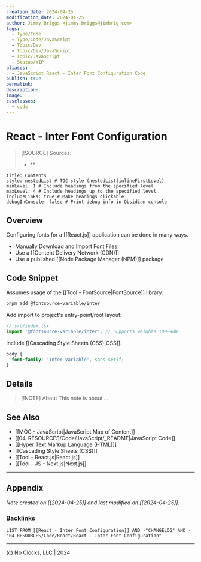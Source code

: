 ```yaml
---
creation_date: 2024-04-25
modification_date: 2024-04-25
author: Jimmy Briggs <jimmy.briggs@jimbrig.com>
tags:
  - Type/Code
  - Type/Code/JavaScript
  - Topic/Dev
  - Topic/Dev/JavaScript
  - Topic/JavaScript
  - Status/WIP
aliases:
  - JavaScript React - Inter Font Configuration Code
publish: true
permalink:
description:
image:
cssclasses:
  - code
---
```


# React - Inter Font Configuration

> [!SOURCE] Sources:
> - **

```table-of-contents
title: Contents 
style: nestedList # TOC style (nestedList|inlineFirstLevel)
minLevel: 1 # Include headings from the specified level
maxLevel: 4 # Include headings up to the specified level
includeLinks: true # Make headings clickable
debugInConsole: false # Print debug info in Obsidian console
```

## Overview

Configuring fonts for a [[React.js]] application can be done in many ways.

- Manually Download and Import Font Files
- Use a [[Content Delivery Network (CDN)]]
- Use a published [[Node Package Manager (NPM)]] package

## Code Snippet

Assumes usage of the [[Tool - FontSource|FontSource]] library:

```bash
pnpm add @fontsource-variable/inter
```

Add import to project's entry-point/root layout: 

```typescript
// src/index.tsx
import '@fontsource-variable/inter'; // Supports weights 100-900
```

Include [[Cascading Style Sheets (CSS)|CSS]]:

```css
body {
  font-family: 'Inter Variable', sans-serif;
}
```

## Details

> [!NOTE] About
> This note is about ...

## See Also

- [[MOC - JavaScript|JavaScript Map of Content]]
- [[04-RESOURCES/Code/JavaScript/_README|JavaScript Code]]
- [[Hyper Text Markup Language (HTML)]]
- [[Cascading Style Sheets (CSS)]]
- [[Tool - React.js|React.js]]
- [[Tool - JS - Next.js|Next.js]]

***

## Appendix

*Note created on [[2024-04-25]] and last modified on [[2024-04-25]].*

### Backlinks

```dataview
LIST FROM [[React - Inter Font Configuration]] AND -"CHANGELOG" AND -"04-RESOURCES/Code/React/React - Inter Font Configuration"
```

***

(c) [No Clocks, LLC](https://github.com/noclocks) | 2024